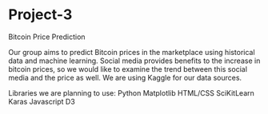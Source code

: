 # Project-3
Bitcoin Price Prediction

Our group aims to predict Bitcoin prices in the marketplace using historical data and machine learning.  Social media provides benefits to the increase in bitcoin prices, so we would like to examine the trend between this social media and the price as well. 
We are using Kaggle for our data sources.

Libraries we are planning to use:
Python Matplotlib
HTML/CSS
SciKitLearn
Karas
Javascript D3

